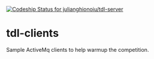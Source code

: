 [ ![Codeship Status for julianghionoiu/tdl-server](https://codeship.com/projects/998c4290-f421-0132-c293-1234728ad4d3/status?branch=master)](https://codeship.com/projects/85550)

# tdl-clients
Sample ActiveMq clients to help warmup the competition.
